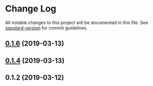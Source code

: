# Change Log

All notable changes to this project will be documented in this file. See [standard-version](https://github.com/conventional-changelog/standard-version) for commit guidelines.

<a name="0.1.6"></a>
## [0.1.6](https://github.com/hobochild/apollo-link-segment/compare/v0.1.4...v0.1.6) (2019-03-13)



<a name="0.1.4"></a>
## [0.1.4](https://github.com/hobochild/apollo-link-segment/compare/v0.1.2...v0.1.4) (2019-03-13)



<a name="0.1.2"></a>
## 0.1.2 (2019-03-12)
